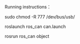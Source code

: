Running instructions：

sudo chmod -R 777 /dev/bus/usb/

roslaunch ros_can can.launch

rosrun ros_can object

